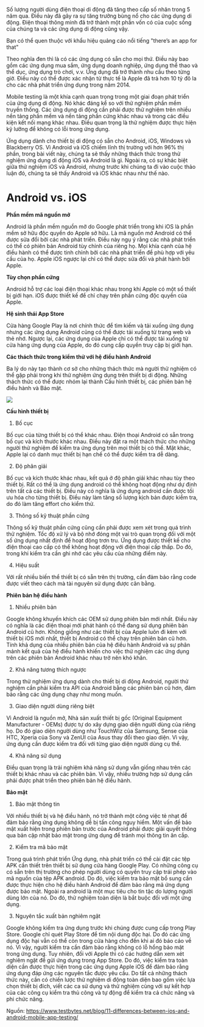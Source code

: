 Số lượng người dùng điện thoại di động đã tăng theo cấp số nhân trong 5 năm qua. Điều này đã gây ra sự tăng trưởng bùng nổ cho các ứng dụng di động. Điện thoại thông minh đã trở thành một phần vốn có của cuộc sống của chúng ta và các ứng dụng di động cũng vậy.

Bạn có thể quen thuộc với khẩu hiệu quảng cáo nổi tiếng "there’s an app for that"

Theo nghĩa đen thì là có các ứng dụng có sẵn cho mọi thứ. Điều này bao gồm các ứng dụng mua sắm, ứng dụng doanh nghiệp, ứng dụng thể thao và thể dục, ứng dụng trò chơi, v.v. Ứng dụng đã trở thành nhu cầu theo từng giờ. Điều này có thể được xác nhận từ thực tế là Apple đã trả hơn 10 tỷ đô la cho các nhà phát triển ứng dụng trong năm 2014.

Mobile testing là một khía cạnh quan trọng trong một giai đoạn phát triển của ứng dụng di động. Nó khác đáng kể so với thử nghiệm phần mềm truyền thống. Các ứng dụng di động cần phải được thử nghiệm trên nhiều nền tảng phần mềm và nền tảng phần cứng khác nhau và trong các điều kiện kết nối mạng khác nhau. Điều quan trọng là thử nghiệm được thực hiện kỹ lưỡng để không có lỗi trong ứng dụng.

Ứng dụng dành cho thiết bị di động có sẵn cho Android, iOS, Windows và Blackberry OS. Vì Android và iOS chiếm lĩnh thị trường với hơn 96% thị phần, trong bài viết này, chúng ta sẽ thấy những thách thức trong thử nghiệm ứng dụng di động iOS và Android là gì. Ngoài ra, có sự khác biệt giữa thử nghiệm iOS và Android, nhưng trước khi chúng ta đi vào cuộc thảo luận đó, chúng ta sẽ thấy Android và iOS khác nhau như thế nào.

# **Android vs. iOS**
**Phần mềm mã nguồn mở**

Android là phần mềm nguồn mở do Google phát triển trong khi iOS là phần mềm sở hữu độc quyền do Apple sở hữu. Là mã nguồn mở Android có thể được sửa đổi bởi các nhà phát triển. Điều này ngụ ý rằng các nhà phát triển có thể có phiên bản Android tùy chỉnh của riêng họ. Mọi khía cạnh của hệ điều hành có thể được tinh chỉnh bởi các nhà phát triển để phù hợp với yêu cầu của họ. Apple iOS ngược lại chỉ có thể được sửa đổi và phát hành bởi Apple.

**Tùy chọn phần cứng**

Android hỗ trợ các loại điện thoại khác nhau trong khi Apple có một số thiết bị giới hạn. iOS được thiết kế để chỉ chạy trên phần cứng độc quyền của Apple.

**Hệ sinh thái App Store**

Cửa hàng Google Play là nơi chính thức để tìm kiếm và tải xuống ứng dụng nhưng các ứng dụng Android cũng có thể được tải xuống từ trang web và thẻ nhớ. Ngược lại, các ứng dụng của Apple chỉ có thể được tải xuống từ cửa hàng ứng dụng của Apple, do đó cung cấp quyền truy cập bị giới hạn.

**Các thách thức trong kiểm thử với hệ điều hành Android**

Ba lý do này tạo thành cơ sở cho những thách thức mà người thử nghiệm có thể gặp phải trong khi thử nghiệm ứng dụng trên thiết bị di động. Những thách thức có thể được nhóm lại thành Cấu hình thiết bị, các phiên bản hệ điều hành và Bảo mật.

![](https://images.viblo.asia/1a492800-c2b3-41cc-8d32-da5b4c0f615e.jpg)

**Cấu hình thiết bị**
1. Bố cục

Bố cục của từng thiết bị có thể khác nhau. Điện thoại Android có sẵn trong bố cục và kích thước khác nhau. Điều này đặt ra một thách thức cho những người thử nghiệm để kiểm tra ứng dụng trên mọi thiết bị có thể. Mặt khác, Apple lại có danh mục thiết bị hạn chế có thể được kiểm tra dễ dàng.

2. Độ phân giải

Bố cục và kích thước khác nhau, kết quả ở độ phân giải khác nhau tùy theo thiết bị. Rất có thể là ứng dụng android có thể không hoạt động như dự định trên tất cả các thiết bị. Điều này có nghĩa là ứng dụng android cần được tối ưu hóa cho từng thiết bị. Điều này làm tăng số lượng kịch bản được kiểm tra, do đó làm tăng effort cho kiểm thử.

3. Thông số kỹ thuật phần cứng

Thông số kỹ thuật phần cứng cũng cần phải được xem xét trong quá trình thử nghiệm. Tốc độ xử lý và bộ nhớ đóng một vai trò quan trọng đối với một số ứng dụng nhất định để hoạt động trơn tru. Ứng dụng được thiết kế cho điện thoại cao cấp có thể không hoạt động với điện thoại cấp thấp. Do đó, trong khi kiểm tra cần ghi nhớ các yêu cầu của những điểm này.

4. Hiệu suất

Với rất nhiều biến thể thiết bị có sẵn trên thị trường, cần đảm bảo rằng code được viết theo cách mà tài nguyên sử dụng được cân bằng.

**Phiên bản hệ điều hành**

1. Nhiều phiên bản

Google không khuyến khích các OEM sử dụng phiên bản mới nhất. Điều này có nghĩa là các điện thoại mới phát hành có thể đang sử dụng phiên bản Android cũ hơn. Không giống như các thiết bị của Apple luôn đi kèm với thiết bị iOS mới nhất, thiết bị Android có thể chạy trên phiên bản cũ hơn. Tính khả dụng của nhiều phiên bản của hệ điều hành Android và sự phân mảnh kết quả của hệ điều hành khiến cho việc thử nghiệm các ứng dụng trên các phiên bản Android khác nhau trở nên khó khăn.

2. Khả năng tương thích ngược

Trong thử nghiệm ứng dụng dành cho thiết bị di động Android, người thử nghiệm cần phải kiểm tra API của Android bằng các phiên bản cũ hơn, đảm bảo rằng các ứng dụng chạy như mong muốn.

3. Giao diện người dùng riêng biệt

Vì Android là nguồn mở, Nhà sản xuất thiết bị gốc (Original Equipment Manufacturer - OEMs) được tự do xây dựng giao diện người dùng của riêng họ. Do đó giao diện người dùng như TouchWiz của Samsung, Sense của HTC, Xperia của Sony và ZenUI của Asus thay đổi theo giao diện. Vì vậy, ứng dụng cần được kiểm tra đối với từng giao diện người dùng cụ thể.

4. Khả năng sử dụng

Điều quan trọng là trải nghiệm khả năng sử dụng vẫn giống nhau trên các thiết bị khác nhau và các phiên bản. Vì vậy, nhiều trường hợp sử dụng cần phải được phát triển theo phiên bản hệ điều hành.

**Bảo mật**

1. Bảo mật thông tin

Với nhiều thiết bị và hệ điều hành, nó trở thành một công việc tẻ nhạt để đảm bảo rằng ứng dụng không dễ bị tấn công nguy hiểm. Một vấn đề bảo mật xuất hiện trong phiên bản trước của Android phải được giải quyết thông qua bản cập nhật bảo mật trong ứng dụng để tránh mọi thông tin ăn cắp.

2. Kiểm tra mã bảo mật

Trong quá trình phát triển Ứng dụng, nhà phát triển có thể cài đặt các tệp APK cần thiết trên thiết bị sử dụng cửa hàng Google Play. Có những công cụ có sẵn trên thị trường cho phép người dùng có quyền truy cập trái phép vào mã nguồn của tệp APK android. Do đó, việc kiểm tra bảo mật bổ sung cần được thực hiện cho hệ điều hành Android để đảm bảo rằng mã ứng dụng được bảo mật.
Ngoài ra android là một mục tiêu cho tin tặc do lượng người dùng lớn của nó. Do đó, thử nghiệm toàn diện là bắt buộc đối với một ứng dụng.

3. Nguyên tắc xuất bản nghiêm ngặt

Google không kiểm tra ứng dụng trước khi chúng được cung cấp trong Play Store. Google chỉ quét Play Store để tìm nội dung độc hại. Do đó các ứng dụng độc hại vẫn có thể còn trong cửa hàng cho đến khi ai đó báo cáo về nó. Vì vậy, người kiểm tra cần đảm bảo rằng không có lỗ hổng bảo mật trong ứng dụng.
Tuy nhiên, đối với Apple thì có các hướng dẫn xem xét nghiêm ngặt để gửi ứng dụng trong App Store. Do đó, việc kiểm tra toàn diện cần được thực hiện trong các ứng dụng Apple iOS để đảm bảo rằng ứng dụng đáp ứng các nguyên tắc được yêu cầu.
Do tất cả những thách thức này, cần có chiến lược thử nghiệm di động toàn diện bao gồm việc lựa chọn thiết bị đích, viết các ca sử dụng và thử nghiệm cùng với sự kết hợp của các công cụ kiểm tra thủ công và tự động để kiểm tra cả chức năng và phi chức năng. 

Nguồn: https://www.testbytes.net/blog/11-differences-between-ios-and-android-mobile-app-testing/